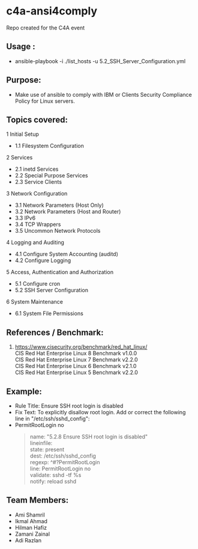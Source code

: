 # c4a-ansi4comply
Repo created for the C4A event

## Usage :
* ansible-playbook -i ./list_hosts -u 5.2_SSH_Server_Configuration.yml

## Purpose:
* Make use of ansible to comply with IBM or Clients Security Compliance Policy for Linux servers.

## Topics covered:
1 Initial Setup
* 1.1 Filesystem Configuration

2 Services
* 2.1 inetd Services
* 2.2 Special Purpose Services
* 2.3 Service Clients

3 Network Configuration
* 3.1 Network Parameters (Host Only)
* 3.2 Network Parameters (Host and Router)
* 3.3 IPv6
* 3.4 TCP Wrappers
* 3.5 Uncommon Network Protocols

4 Logging and Auditing
* 4.1 Configure System Accounting (auditd)
* 4.2 Configure Logging

5 Access, Authentication and Authorization
* 5.1 Configure cron
* 5.2 SSH Server Configuration

6 System Maintenance
* 6.1 System File Permissions

## References / Benchmark:
1. https://www.cisecurity.org/benchmark/red_hat_linux/<br>
CIS Red Hat Enterprise Linux 8 Benchmark v1.0.0<br>
CIS Red Hat Enterprise Linux 7 Benchmark v2.2.0<br>
CIS Red Hat Enterprise Linux 6 Benchmark v2.1.0<br>
CIS Red Hat Enterprise Linux 5 Benchmark v2.2.0<br>



## Example:
* Rule Title: Ensure SSH root login is disabled
* Fix Text: To explicitly disallow root login. Add or correct the following line in "/etc/ssh/sshd_config":
* PermitRootLogin no
  > name: "5.2.8 Ensure SSH root login is disabled"<br>
  > lineinfile:<br>
  > 	state: present<br>
  > 	dest: /etc/ssh/sshd_config<br>
  > 	regexp: ^#?PermitRootLogin<br>
  > 	line: PermitRootLogin no<br>
  > 	validate: sshd -tf %s<br>
  > notify: reload sshd<br>

## Team Members:
* Ami Shamril
* Ikmal Ahmad
* Hilman Hafiz
* Zamani Zainal
* Adi Razlan
